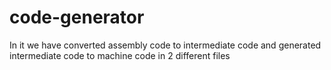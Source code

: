 # code-generator
In it we have converted assembly code to intermediate code and generated intermediate code to machine code in 2 different files
